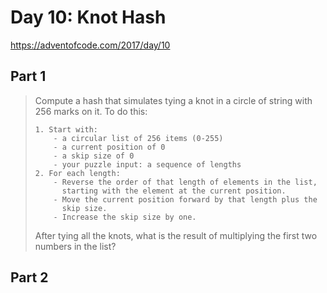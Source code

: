 # Day 10: Knot Hash

https://adventofcode.com/2017/day/10

## Part 1

> Compute a hash that simulates tying a knot in a circle of string
> with 256 marks on it. To do this:
>
>     1. Start with:
>         - a circular list of 256 items (0-255)
>         - a current position of 0
>         - a skip size of 0
>         - your puzzle input: a sequence of lengths
>     2. For each length:
>         - Reverse the order of that length of elements in the list,
>           starting with the element at the current position.
>         - Move the current position forward by that length plus the
>           skip size.
>         - Increase the skip size by one.
>
> After tying all the knots, what is the result of multiplying the
> first two numbers in the list?

## Part 2

> 
